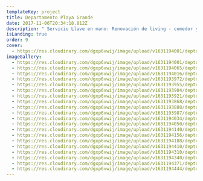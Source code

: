 ```yaml
---
templateKey: project
title: Departamento Playa Grande
date: 2017-11-06T20:34:18.812Z
description: " Servicio Llave en mano: Renovación de living - comedor y diseño interior."
isLanding: true
order: 9
cover:
  - https://res.cloudinary.com/dgxp6vwij/image/upload/v1631194001/deptoPlayaGrande/deptoPlayaGrande-10_v6lvnf.jpg
imageGallery:
  - https://res.cloudinary.com/dgxp6vwij/image/upload/v1631194001/deptoPlayaGrande/deptoPlayaGrande-10_v6lvnf.jpg
  - https://res.cloudinary.com/dgxp6vwij/image/upload/v1631194065/deptoPlayaGrande/deptoPlayaGrande-14_jc2ava.jpg
  - https://res.cloudinary.com/dgxp6vwij/image/upload/v1631194016/deptoPlayaGrande/deptoPlayaGrande-11_ueaal7.jpg
  - https://res.cloudinary.com/dgxp6vwij/image/upload/v1631193972/deptoPlayaGrande/deptoPlayaGrande-8_ze7car.jpg
  - https://res.cloudinary.com/dgxp6vwij/image/upload/v1631193955/deptoPlayaGrande/deptoPlayaGrande-7_h3xje1.jpg
  - https://res.cloudinary.com/dgxp6vwij/image/upload/v1631193904/deptoPlayaGrande/deptoPlayaGrande-4_lxvnrg.jpg
  - https://res.cloudinary.com/dgxp6vwij/image/upload/v1631193921/deptoPlayaGrande/deptoPlayaGrande-5_gxsao5.jpg
  - https://res.cloudinary.com/dgxp6vwij/image/upload/v1631193868/deptoPlayaGrande/deptoPlayaGrande-2_woedju.jpg
  - https://res.cloudinary.com/dgxp6vwij/image/upload/v1631193888/deptoPlayaGrande/deptoPlayaGrande-3_s9sd84.jpg
  - https://res.cloudinary.com/dgxp6vwij/image/upload/v1631193987/deptoPlayaGrande/deptoPlayaGrande-9_xav3pd.jpg
  - https://res.cloudinary.com/dgxp6vwij/image/upload/v1631194034/deptoPlayaGrande/deptoPlayaGrande-12_jzps4z.jpg
  - https://res.cloudinary.com/dgxp6vwij/image/upload/v1631194050/deptoPlayaGrande/deptoPlayaGrande-13_jsxoxa.jpg
  - https://res.cloudinary.com/dgxp6vwij/image/upload/v1631194140/deptoPlayaGrande/deptoPlayaGrande-18_vei0is.jpg
  - https://res.cloudinary.com/dgxp6vwij/image/upload/v1631194156/deptoPlayaGrande/deptoPlayaGrande-19_c3ofgx.jpg
  - https://res.cloudinary.com/dgxp6vwij/image/upload/v1631194188/deptoPlayaGrande/deptoPlayaGrande-21_zjipxr.jpg
  - https://res.cloudinary.com/dgxp6vwij/image/upload/v1631194410/deptoPlayaGrande/deptoPlayaGrande-26_exbvnt.jpg
  - https://res.cloudinary.com/dgxp6vwij/image/upload/v1631194310/deptoPlayaGrande/deptoPlayaGrande-23_zrqsxs.jpg
  - https://res.cloudinary.com/dgxp6vwij/image/upload/v1631194340/deptoPlayaGrande/deptoPlayaGrande-24_ar1695.jpg
  - https://res.cloudinary.com/dgxp6vwij/image/upload/v1631194371/deptoPlayaGrande/deptoPlayaGrande-25_wtt34e.jpg
  - https://res.cloudinary.com/dgxp6vwij/image/upload/v1631194444/deptoPlayaGrande/deptoPlayaGrande-27_enb9in.jpg
---
```

